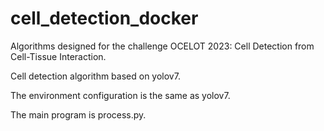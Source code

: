 # cell_detection_docker
Algorithms designed for the challenge OCELOT 2023: Cell Detection from Cell-Tissue Interaction.

Cell detection algorithm based on yolov7.

The environment configuration is the same as yolov7.

The main program is process.py.
